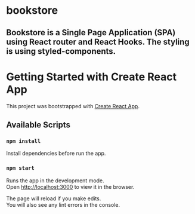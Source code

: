 # bookstore
## Bookstore is a Single Page Application (SPA) using React router and React Hooks. The styling is using styled-components. 

# Getting Started with Create React App

This project was bootstrapped with [Create React App](https://github.com/facebook/create-react-app).

## Available Scripts

### `npm install`
Install dependencies before run the app.

### `npm start`

Runs the app in the development mode.\
Open [http://localhost:3000](http://localhost:3000) to view it in the browser.

The page will reload if you make edits.\
You will also see any lint errors in the console.


